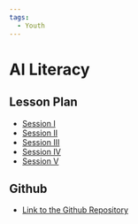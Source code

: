 ```yaml
---
tags:
  - Youth
---
```


# AI Literacy

## Lesson Plan
- <a href="https://docs.google.com/document/d/e/2PACX-1vRaM85I-_O-9u0BLZcWTOq3ikFpZOzg9wzSyeOFEqymc2Tu-qukcK-oCOzF3TK1-GOOOkn8q7jAa12q/pub" target="_blank">Session I</a>
- <a href="https://docs.google.com/document/d/e/2PACX-1vT-_MrfhHYd_C50Ng-2jW_yqgf39NOmue5jR3IauoGibBPFpcyekt3atvke9mrKUQgsy-9kjC9c_9u1/pub" target="_blank">Session II</a>
- <a href="https://docs.google.com/document/d/e/2PACX-1vRe9RBTCo2qEs7BVxDbMdmKFROsVO6HIDpnsp36I678SphmIt6tyDv4HleYdjRhcm_quxjgaEPoYzJa/pub" target="_blank">Session III</a>
- <a href="https://docs.google.com/document/d/e/2PACX-1vQHl_wT7bdo5JX8rMnMBAfLoFciYSf9UMUIZbk-1rcpPKi4C6lyGO-rAIwrOrOoXg3T0JFVlgstp8U6/pub" target="_blank">Session IV</a>
- <a href="https://docs.google.com/document/d/e/2PACX-1vS3sInIvzaQWHFDIAW8GiRipToVGcBDgVFd8fjref5darsf7Kxv0lGAz2sACbHaInAo6eMPwlKIyCTM/pub" target="_blank">Session V</a>


## Github

- <a href="https://github.com/ICICLE-ai/BeyondAIHype" target="_blank">Link to the Github Repository</a>


